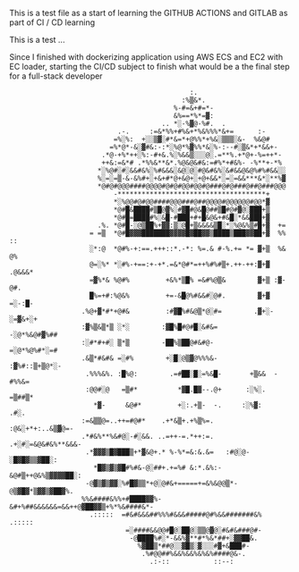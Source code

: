 This is a test file as a start of learning the GITHUB ACTIONS and GITLAB
as part of CI / CD learning

This is a test ...

Since I finished with dockerizing application using AWS ECS and EC2 with EC loader, starting the CI/CD subject to finish what would be a the final step for a full-stack
developer

                                                                                                    
                                                                                                    
                                                                                                    
                                                                                                    
                                                                                                    
                                                 :.                                                 
                                               :%▒&*.                                               
                                             %-#=&+#=*-                                             
                                             &%==*%*=▓:                                             
                                          .. *░-%▓@-%#.  .                                          
                               .-.     :=&*%%+#%&+*%&%%%*&+=      :-                                
                              =%░%:  +░░▒▓░#*&=*+@%%*+%&░▒▒▒░&-  %&@#                               
                             =%*@*-&░▓#&:-:*░%@*%▓%%*&░%-:--#░▒&*+*&&+-                             
                           .*@-+%*++░%:-#+&.%░%&&▒░░░@░.=**%.+*@+-%=++*-                            
                           ++&:=&*# .*%%&**&*.%@&@&#&:=#%*+#&%- -%**+-*%                            
                          *░%@#░#░&&#&%░%#&&&░&@░@░#@&#&%░&#&&@&@%#%#&&░░                           
                          %░=░=▒-&-&%#+░+&+#*@+&@+░+@+&&*░=░=&&***&*░**%▓                           
                          *@#@#@@@####@@@@#@#@#@@#@@#@###@#@###@##@###@@@                           
                              -*************************************+                               
                              *░%@@#@#@@####@@@###@##@@@@#@@@@@@#@@*▓                               
                              *@#█&████#▒█@▓%░#▓█#@&█@##▒█#@#▓@░███+▒                               
                              *@#█=████#%░&█-#███+#+█&@&+#&█░*&&███+▓                               
                          .%. *@#█-░@▒██%+▓▓:▒░@█+▒&&&&▒█░*░%@&%▒#█+▓  +=                           
                        = =▒  *@#█▓▓▓███████▓▓▓▓█▓██▓▓▒████▒███▓▓██+▓  %% ::                        
                        ░*:@  *@#%-+:==.+++::*.-*: %=.& #-%.+= *= ▓+▒  %& @%                        
                        @=░%* *░#%-+==:+-+*.=&*@#*=++%#%#▒+.++-++:▓+▓ .@&&&*                        
                        =▓%*& %@#%         +&%*▒█% =&#%@▒&        ▓+▒ :▓-@#.                        
                        █%=+#:%@&%         +=-&█@%#&&#░@#.        ▓+▓ =░-:█-                        
                      .%@+▓*#*+@#&         :#▓█%#&@▒*@░#=        .▓+░-░=▓&+░+                       
                      :▓%▒&▒*▒ ░*░        :▓█%█#@#█░&#&=         -░@*%&@#▓%##                       
                      :░#*#+#░ ▒*▒        -██%▒██@#&#@-          =░@*%@%#*░=#                       
                      .&▒*#&#& =░#%        +░█░@▒▓@%%%&-        :▓%#::▒+▒@*░-                       
                       .%%%&%. :█%@:        .=#██░█░=%&█-       +▒&&  -#%%&=                        
                       :@@#░@   =▒#*          *▓█.█▓--.@+      :░%░.  =▒##▒*                        
                         *▓-     &@#*         +░:.+▒-  -.     :░%▓:    .#░.                         
                      :=&▒▒@=..++=#@#*    .+*&▒+.+%▒%=.      :@&░+*+:..&▒▓@=-                       
                      .*#&%**%&#@░-#░&&. ..=++-=.*++:=.    .+░#░=&@&#&%**&&&-                       
                       .*▓▓▓▒█▓███▒+*▓&@+.* %-%*=&:&.&=   :#@░@-░█▓█▓▒▒▓██░:                        
                         *█▓▒▓▒▓█#%#&-@░##+.+=%# &:*.&%:-&@#▒++@&%▒▓▓▓▓██░:                         
                       -@▓▒▓▒▓▓░%#█▓▒▒*+@░@#&+=====+=&%&@@▒*-@▒▓█▓*▒▓▓▒▓██▓%.                       
                      %%&####&%%+#████▓▓%-&#+%##&&&&&&=&&++@▓██▓▓▒+%*%&####&*-                      
                        .:::::  =#&#&&&##%%%#&&&#####@#%&&#######&%  .:::::                         
                                 =░####&&@@#█@░██@░▒▒@▓@░#&#&###@#-                                 
                                  -@████%#░*-&&%▓**#*%&*##+░▓▓██&.                                  
                                    %▓██▒*##@░░▓█▒░▓░░░#▓+&███#-                                    
                                     .%#@@##%&&%&&%&%&%####@&-.                                     
                                       .:-::           ::--:                                        
                                                                                                    
                                                                                                 
